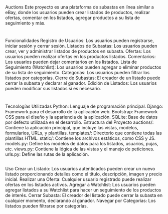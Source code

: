 #
Auctions
Este proyecto es una plataforma de subastas en línea similar a eBay, donde los usuarios pueden crear listados de productos, realizar ofertas, comentar en los listados, agregar productos a su lista de seguimiento y más.

#
Funcionalidades
Registro de Usuarios: Los usuarios pueden registrarse, iniciar sesión y cerrar sesión.
Listados de Subastas: Los usuarios pueden crear, ver y administrar listados de productos en subasta.
Ofertas: Los usuarios pueden realizar ofertas en los productos listados.
Comentarios: Los usuarios pueden dejar comentarios en los listados.
Lista de Seguimiento (Watchlist): Los usuarios pueden agregar o eliminar productos de su lista de seguimiento.
Categorías: Los usuarios pueden filtrar los listados por categorías.
Cierre de Subastas: El creador de un listado puede cerrar la subasta y declarar al ganador.
Edición de Listados: Los usuarios pueden modificar sus listados si es necesario.

#
Tecnologías Utilizadas
Python: Lenguaje de programación principal.
Django: Framework para el desarrollo de la aplicación web.
Bootstrap: Framework CSS para el diseño y la apariencia de la aplicación.
SQLite: Base de datos por defecto utilizada en el desarrollo.
Estructura del Proyecto
auctions/: Contiene la aplicación principal, que incluye las vistas, modelos, formularios, URLs, y plantillas.
templates/: Directorio que contiene todas las plantillas HTML.
static/: Contiene los archivos estáticos, como CSS y JS.
models.py: Define los modelos de datos para los listados, usuarios, pujas, etc.
views.py: Contiene la lógica de las vistas y el manejo de peticiones.
urls.py: Define las rutas de la aplicación.

##
Uso
Crear un Listado: Los usuarios autenticados pueden crear un nuevo listado proporcionando detalles como el título, descripción, imagen y precio inicial.
Realizar una Oferta: Cualquier usuario registrado puede realizar ofertas en los listados activos.
Agregar a Watchlist: Los usuarios pueden agregar listados a su Watchlist para hacer un seguimiento de los productos de interés.
Cerrar Subasta: El creador del listado puede cerrar la subasta en cualquier momento, declarando al ganador.
Navegar por Categorías: Los listados pueden filtrarse por categorías.
